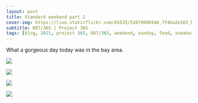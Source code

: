 ```yaml
---
layout: post
title: Standard weekend part 2
cover-img: https://live.staticflickr.com/65535/51079086948_7f4ba2e163_h.jpg
subtitle: 087/365 | Project 365
tags: [blog, 2021, project 365, 087/365, weekend, sunday, food, sneakers]
---
```

<style>
  .intro-header.big-img {
    background-position:center 
  }
</style>
What a gorgeous day today was in the bay area.
<p class="post-img-wrap">
  <img src="https://live.staticflickr.com/65535/51080681881_984e335db6_b.jpg">
</p>
<p class="post-img-wrap">
  <img src="https://live.staticflickr.com/65535/51079854367_210286a143_h.jpg">
</p>
<p class="post-img-wrap">
  <img src="https://live.staticflickr.com/65535/51079760716_fba50df077_h.jpg">
</p>
<p class="post-img-wrap">
  <img src="https://live.staticflickr.com/65535/51079744881_f1d3df246b_h.jpg">
</p>
